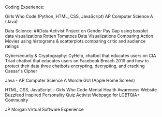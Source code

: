 Coding Experience:

Girls Who Code (Python, HTML, CSS, JavaScript)
AP Computer Science A (Java)

Data Science:
##Data Activist Project on Gender Pay Gap using boxplot data visualizations
Rotten Tomatoes Data Visualizations Comparing Action Movies using histograms & scatterplots comparing critic and audience ratings

Cybersecurity & Cryptography:
CyHelp, chatbot that educates users on CIA Triad
chatbot that educates users on Facebook Breach 2019 and how to protect their data
three chatbots encrypting, decrypting, and cracking Caesar's Cipher

Java - AP Computer Science A
Wordle
GUI (Apple Home Screen)

HTML, CSS, JavaScript - Girls Who Code
Mental Health Awareness Website
Buzzfeed Inspired Personality Quiz
Activist Webpage for LGBTQIA+ Community

JP Morgan Virtual Software Experience
